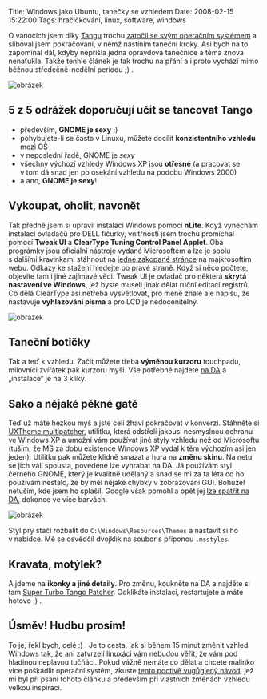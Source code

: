 Title: Windows jako Ubuntu, tanečky se vzhledem
Date: 2008-02-15 15:22:00
Tags: hračičkování, linux, software, windows

O vánocích jsem díky [Tangu](http://tango.freedesktop.org/) trochu [zatočil se svým operačním systémem]({filename}2007-12-28_tango-s-okny.md) a sliboval jsem pokračování, v němž nastíním taneční kroky. Asi bych na to zapomínal dál, kdyby nepřišla jedna opravdová tanečnice a téma znova nenaťukla. Takže tenhle článek je tak trochu na přání a i proto vychází mimo běžnou středečně-nedělní periodu ;) .

![obrázek]({filename}/images/39.jpg)

## 5 z 5 odrážek doporučují učit se tancovat Tango

-   především, **GNOME je sexy** ;)
-   pohybujete-li se často v Linuxu, můžete docílit **konzistentního vzhledu** mezi OS
-   v neposlední řadě, GNOME je *sexy*
-   všechny výchozí vzhledy Windows XP jsou **otřesné** (a pracovat se v tom dá snad jen po osekání vzhledu na podobu Windows 2000)
-   a ano, **GNOME je sexy**!

## Vykoupat, oholit, navonět

Tak předně jsem si upravil instalaci Windows pomocí **nLite**. Když vynechám instalaci ovladačů pro DELL fičurky, vnitřnosti jsem trochu promíchal pomocí **Tweak UI** a **ClearType Tuning Control Panel Applet**. Oba prográmky jsou oficiální nástroje vydané Microsoftem a lze je spolu s dalšími kravinkami stáhnout na [jedné zakopané stránce](http://www.microsoft.com/windowsxp/downloads/powertoys/xppowertoys.mspx) na majkrosoftím webu. Odkazy ke stažení hledejte po pravé straně. Když si něco počtete, objevíte tam i jiné zajímavé věci. Tweak UI je ovladač pro některá **skrytá nastavení ve Windows**, jež byste museli jinak dělat ruční editací registrů. Co dělá ClearType asi netřeba vysvětlovat, pro méně znalé ale napíšu, že nastavuje **vyhlazování písma** a pro LCD je nedocenitelný.

![obrázek]({filename}/images/40.jpg)

## Taneční botičky

Tak a teď k vzhledu. Začít můžete třeba **výměnou kurzoru** touchpadu, milovníci zvířátek pak kurzoru myši. Vše potřebné
najdete [na DA](http://nordlicht.deviantart.com/art/Ubuntu-quot-Human-quot-Cursors-35930998) a „instalace“ je na 3 kliky.

## Sako a nějaké pěkné gatě

Teď už máte hezkou myš a jste celí žhaví pokračovat v konverzi. Stáhněte si [UXTheme multipatcher](http://www.softpedia.com/get/System/OS-Enhancements/UXTheme-MultiPatcher.shtml), utilitku, která odstřelí jakousi nesmyslnou ochranu ve Windows XP a umožní vám používat jiné styly vzhledu než od Microsoftu (tuším, že MS za dobu existence Windows XP vydal k těm výchozím asi jen jeden). Utilitku pak můžete klidně smazat a hurá na **změnu skinu**. Na netu se jich válí spousta, povedené lze vyhrabat na DA. Já používám styl černého GNOME, který je kvalitně udělaný a snad se mi za ta léta co ho používám nestalo, že by měl nějaké chybky v zobrazování GUI. Bohužel netuším, kde jsem ho splašil. Google však pomohl a opět jej [lze spatřit na DA](http://hsn.deviantart.com/art/Clearlooks-0-6-Black-31325014?offset=40), dokonce ve více barvách.

![obrázek]({filename}/images/41.jpg)

Styl prý stačí rozbalit do `C:\Windows\Resources\Themes` a nastavit si ho v nabídce. Mě se osvědčil dvojklik na soubor s příponou `.msstyles`.

## Kravata, motýlek?

A jdeme na **ikonky a jiné detaily**. Pro změnu, koukněte na DA a najděte si tam [Super Turbo Tango Patcher](http://www.deviantart.com/deviation/27940418/). Odklikáte instalaci, restartujete a máte hotovo :) .

## Úsměv! Hudbu prosím!

To je, řekl bych, celé :) . Je to cesta, jak si během 15 minut změnit vzhled Windows tak, že ani zatvrzelí linuxáci vám nebudou věřit, že vám pod hladinou neplavou tučňáci. Pokud vážně nemáte co dělat a chcete malinko více poškádlit operační systém, zkuste [tento poctivě vugůglený návod](http://www.manast.com/2007/04/03/make-windows-xp-look-like-ubuntu-linux/), jež mi byl při psaní tohoto článku a především při vlastních změnách vzhledu velkou inspirací.
